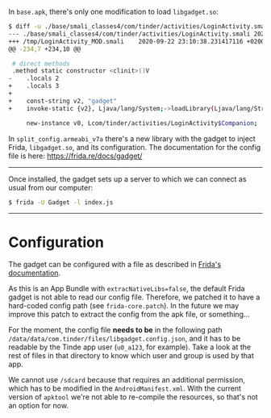 In `base.apk`, there's only one modification to load `libgadget.so`:

```sh
$ diff -u ./base/smali_classes4/com/tinder/activities/LoginActivity.smali /tmp/LoginActivity_MOD.smali
--- ./base/smali_classes4/com/tinder/activities/LoginActivity.smali	2020-09-22 23:10:49.595539846 +0200
+++ /tmp/LoginActivity_MOD.smali	2020-09-22 23:10:38.231417116 +0200
@@ -234,7 +234,10 @@

 # direct methods
 .method static constructor <clinit>()V
-    .locals 2
+    .locals 3
+
+    const-string v2, "gadget"
+    invoke-static {v2}, Ljava/lang/System;->loadLibrary(Ljava/lang/String;)V

     new-instance v0, Lcom/tinder/activities/LoginActivity$Companion;
```


In `split_config.armeabi_v7a` there's a new library with the gadget to inject Frida, `libgadget.so`, and its configuration.
The documentation for the config file is here: https://frida.re/docs/gadget/

----

Once installed, the gadget sets up a server to which we can connect as usual from our computer:

```sh
$ frida -U Gadget -l index.js
```

----

# Configuration

The gadget can be configured with a file as described in [Frida's documentation](https://frida.re/docs/gadget/).

As this is an App Bundle with `extracNativeLibs=false`, the default Frida gadget is not able to read our config file. Therefore, we patched it to have a hard-coded config path (see `frida-core.patch`). In the future we may improve this patch to extract the config from the apk file, or something...

For the moment, the config file **needs to be** in the following path `/data/data/com.tinder/files/libgadget.config.json`, and it has to be readable by the Tinde app user (`u0_a123`, for example). Take a look at the rest of files in that directory to know which user and group is used by that app.

We cannot use `/sdcard` because that requires an additional permission, which has to be modified in the `AndroidManifest.xml`. With the current version of `apktool` we're not able to re-compile the resources, so that's not an option for now.
